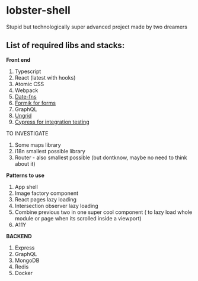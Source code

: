 # lobster-shell
Stupid but technologically super advanced project made by two dreamers

## List of required libs and stacks:


**Front end**

1. Typescript
2. React (latest with hooks)
3. Atomic CSS
4. Webpack
5. [Date-fns](https://github.com/date-fns/date-fns "Date-fns")
6. [Formik for forms](https://github.com/jaredpalmer/formik "Formik")
7. GraphQL
8. [Ungrid](https://github.com/chrisnager/ungrid/blob/gh-pages/ungrid.min.css "Ungrid")
9. [Cypress for integration testing](https://www.cypress.io/ "Cypress")

TO INVESTIGATE
1. Some maps library
2. i18n smallest possible library
3. Router - also smallest possible (but dontknow, maybe no need to think about it)

**Patterns to use**

1. App shell
2. Image factory component
3. React pages lazy loading
4. Intersection observer lazy loading
5. Combine previous two in one super cool component ( to lazy load whole module or page when its scrolled inside a viewport)
6. A11Y

**BACKEND**

1. Express
2. GraphQL
3. MongoDB
4. Redis
5. Docker
